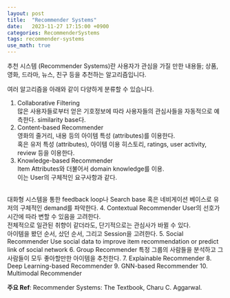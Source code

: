 ```yaml
---
layout: post
title:  "Recommender Systems"
date:   2023-11-27 17:15:00 +0900
categories: RecommenderSystems
tags: recommender-systems
use_math: true
---
```


추천 시스템 (Recommender Systems)란 사용자가 관심을 가질 만한 내용들; 상품, 영화, 드라마, 뉴스, 친구 등을 추천하는 알고리즘입니다.

여러 알고리즘을 아래와 같이 다양하게 분류할 수 있습니다.

1. Collaborative Filtering  
많은 사용자들로부터 얻은 기호정보에 따라 사용자들의 관심사들을 자동적으로 예측한다. similarity base다.  
2. Content-based Recommender  
영화의 줄거리, 내용 등의 아이템 특성 (attributes)를 이용한다. <br>
혹은 유저 특성 (attributes), 아이템 이용 히스토리, ratings, user activity, review 등을 이용한다.  
3. Knowledge-based Recommender  
Item Attributes와 더불어서 domain knowledge를 이용. <br>
이는 User의 구체적인 요구사항과 같다.
<br>
대화형 시스템을 통한 feedback loop나 Search base 혹은 네비게이션 베이스로 유저의 구체적인 demand를 파악한다.  
4. Contextual Recommender  
User의 선호가 시간에 따라 변할 수 있음을 고려한다. <br>
전체적으로 일관된 취향이 같더라도, 단기적으로는 관심사가 바뀔 수 있다. <br>
아이템을 봤던 순서, 샀던 순서, 그리고 Session을 고려한다.  
5. Social Recommender  
Use social data to improve item recommendation or predict link of social network  
6. Group Recommender  
특정 그룹의 사람들을 분석하고 그 사람들이 모두 좋아할만한 아이템을 추천한다.  
7. Explainable Recommender
8. Deep Learning-based Recommender
9. GNN-based Recommender
10. Multimodal Recommender  
  
  
<b>주요 Ref</b>: Recommender Systems: The Textbook, Charu C. Aggarwal.  
  

 